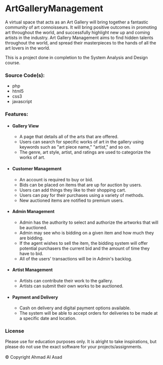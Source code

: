 # ArtGalleryManagement

A virtual space that acts as an Art Gallery will bring together a fantastic community of art connoisseurs. It will bring positive outcomes in promoting art throughout the world, and successfully highlight new up and coming artists in the industry. Art Gallery Management aims to find hidden talents throughout the world, and spread their masterpieces to the hands of all the art lovers in the world.

This is a project done in completion to the System Analysis and Design course.

### Source Code(s):

- php
- html5
- css3
- javascript

### Features:

- #### Gallery View
    - A page that details all of the arts that are offered.
    - Users can search for specific works of art in the gallery using keywords such as "art piece name," "artist," and so on.
    - The genre, art style, artist, and ratings are used to categorize the works of art.

- #### Customer Management
    - An account is required to buy or bid.
    - Bids can be placed on items that are up for auction by users.
    - Users can add things they like to their shopping cart.
    - Users can pay for their purchases using a variety of methods.
    - New auctioned items are notified to premium users.

- #### Admin Management
    - Admin has the authority to select and authorize the artworks that will be auctioned.
    - Admin may see who is bidding on a given item and how much they are bidding.
    - If the agent wishes to sell the item, the bidding system will offer potential purchasers the current bid and the amount of time they have to bid.
    - All of the users' transactions will be in Admin's backlog.

- #### Artist Management
    - Artists can contribute their work to the gallery.
    - Artists can submit their own works to be auctioned.

- #### Payment and Delivery
    - Cash on delivery and digital payment options available.
    - The system will be able to accept orders for deliveries to be made at a specific date and location.

### License

Please use for education purposes only. It is alright to take inspirations, but please do not use the exact software for your projects/assignments. <br> <br> © Copyright Ahmad Al Asad